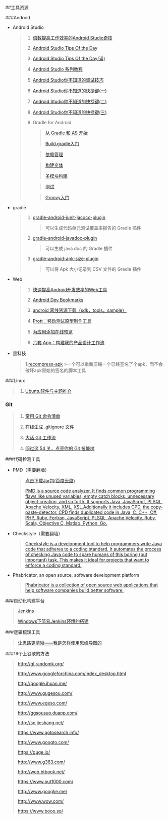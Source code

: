 ##工具资源

###Android

* Android Studio

	>1. [倍数提高工作效率的Android Studio奇技](http://zlv.me/posts/2015/07/13/14_android-studio-tips/)
	>
	>2. [Android Studio Tips Of the Day](http://www.developerphil.com/android-studio-tips-of-the-day-roundup-1/)
	>
	>3. [Android Studio Tips Of the Day(译)](http://blog.csdn.net/growth58/article/details/46729803)
	>
	>4. [Android Studio 系列教程](http://stormzhang.com/posts.html#AndroidStudio)
	>
	>5. [Android Studio你不知道的调试技巧](http://tianweishu.com/2015/12/21/android-studio-debug-tips-you-may-not-know/?hmsr=toutiao.io&utm_medium=toutiao.io&utm_source=toutiao.io)
	>
	>6. [Android Studio你不知道的快捷键(一)](http://www.tianweishu.com/2015/12/11/shortcut-of-android-studio-you-may-not-know/)
	>
	>7. [Android Studio你不知道的快捷键(二)](http://www.tianweishu.com/2015/12/12/shortcut-of-android-studio-you-may-not-know-2/)
	>
	>8. [Android Studio你不知道的快捷键(三)](http://tianweishu.com/2015/12/17/shortcut-of-android-studio-you-may-not-know-3/)
	>	
	>9. Gradle for Android
	>   
	>       >[从 Gradle 和 AS 开始](http://segmentfault.com/a/1190000004229002)
	>       >
	>       >[Build.gradle入门](http://segmentfault.com/a/1190000004234712?_ea=538654)
	>       
	>       >[依赖管理](http://segmentfault.com/a/1190000004237922)
	>       
	>       >[构建变体](http://segmentfault.com/a/1190000004241503)
	>       >
	>       >[多模块构建](http://segmentfault.com/a/1190000004247809)
	>       
	>       >[测试](http://segmentfault.com/a/1190000004260141)
	>       
	>       >[Groovy入门](http://segmentfault.com/a/1190000004276167)
* gradle
	
	>1. [gradle-android-junit-jacoco-plugin](https://github.com/vanniktech/gradle-android-junit-jacoco-plugin)
	>       >可以生成代码单元测试覆盖率报告的 Gradle 插件
	>
	>2. [gradle-android-javadoc-plugin](https://github.com/vanniktech/gradle-android-javadoc-plugin)
	>       >可以生成 java doc 的 Gradle 插件
	>
	>3. [gradle-android-apk-size-plugin](https://github.com/vanniktech/gradle-android-apk-size-plugin)
	>       >可以将 Apk 大小记录到 CSV 文件的 Gradle 插件
	>


* Web

	>1. [快速提高Android开发效率的Web工具](http://droidyue.com/blog/2014/08/03/great-web-tools-for-android-development/?hmsr=toutiao.io&utm_medium=toutiao.io&utm_source=toutiao.io)
	>
	>2. [Android Dev Bookmarks](http://adb.rocko.xyz/category/%E5%B7%A5%E5%85%B7-%E8%B5%84%E6%BA%90/)
	>
	>3. [android 离线资源下载（sdk，tools，sample）](https://dl.google.com/android/repository/repository-11.xml)
	>
	>4. [Prott：移动测试原型制作工具](http://hao.jobbole.com/prott/)
	>
	>5. [为应用添加在线预览](https://appetize.io/)
	>
	>6. [六套 App：构建我的产品设计工作流](http://www.jianshu.com/p/557af25ce801)

* 黑科技

	>1.[recompress-apk](https://github.com/hyongbai/recompress-apk)
	>       >一个可以重新压缩一个已经签名了个apk，而不会破坏apk原始的签名的脚本工具
	>       


###Linux

> 1. [Ubuntu软件与主题推介](http://www.jianshu.com/p/617e4388d814)

### Git

	

> 1. [常用 Git 命令清单](http://www.ruanyifeng.com/blog/2015/12/git-cheat-sheet.html)
>
>2. [在线生成 .gitignore 文件](https://www.gitignore.io/)
>
>3. [大话 Git 工作流](https://blog.coding.net/blog/git-workflow)
>
>4. [闯过这 54 关，点亮你的 Git 技能树](http://segmentfault.com/a/1190000004222489)
>

###代码检测工具

* PMD（需要翻墙）

	>[点击下载Jar包(百度云盘)](http://pan.baidu.com/s/1sjzhmGX)
	>
	>[PMD is a source code analyzer. It finds common programming flaws like unused variables, empty catch blocks, unnecessary object creation, and so forth. It supports Java, JavaScript, PLSQL, Apache Velocity, XML, XSL.Additionally it includes CPD, the copy-paste-detector. CPD finds duplicated code in Java, C, C++, C#, PHP, Ruby, Fortran, JavaScript, PLSQL, Apache Velocity, Ruby, Scala, Objective C, Matlab, Python, Go.](https://pmd.github.io/)


* Checkstyle（需要翻墙）

	>[Checkstyle is a development tool to help programmers write Java code that adheres to a coding standard. It automates the process of checking Java code to spare humans of this boring (but important) task. This makes it ideal for projects that want to enforce a coding standard.](http://checkstyle.sourceforge.net/)



* Phabricator, an open source, software development platform

	>[Phabricator is a collection of open source web applications that help software companies build better software.](http://phabricator.org/)

###自动化构建平台
 
>[Jenkins](http://jenkins-ci.org/)
>
>[Windows下简易Jenkins环境的搭建](http://www.jianshu.com/p/1081a39af9a9)


###逻辑梳理工具

>[让思路更清晰——我是怎样使用思维导图的](https://blog.coding.net/blog/coding-mindmap)

###16个上谷歌的方法

>http://gl.randomk.org/
>
>http://www.googleforchina.com/index_desktop.html
>
>http://google.ihuan.me/
>
>http://www.gugesou.com/
>
>http://www.egeso.com/
>
>http://ggsousuo.duapp.com/
>
>http://so.jieshang.net/
>
>https://www.gotosearch.info/
>
>http://www.googto.com/
>
>https://guge.io/
>
>http://www.g363.com/
>
>http://web.btbook.net/
>
>https://www.out1000.com/
>
>http://www.googke.me/
>
>http://www.wow.com/
>
>https://www.booo.so/